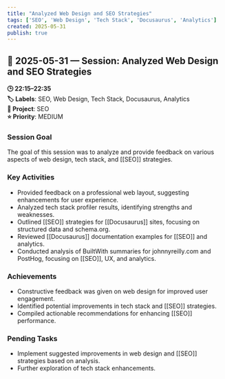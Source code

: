 ```yaml
---
title: "Analyzed Web Design and SEO Strategies"
tags: ['SEO', 'Web Design', 'Tech Stack', 'Docusaurus', 'Analytics']
created: 2025-05-31
publish: true
---
```


## 📅 2025-05-31 — Session: Analyzed Web Design and SEO Strategies

**🕒 22:15–22:35**  
**🏷️ Labels**: SEO, Web Design, Tech Stack, Docusaurus, Analytics  
**📂 Project**: SEO  
**⭐ Priority**: MEDIUM  


### Session Goal
The goal of this session was to analyze and provide feedback on various aspects of web design, tech stack, and [[SEO]] strategies.

### Key Activities
- Provided feedback on a professional web layout, suggesting enhancements for user experience.
- Analyzed tech stack profiler results, identifying strengths and weaknesses.
- Outlined [[SEO]] strategies for [[Docusaurus]] sites, focusing on structured data and schema.org.
- Reviewed [[Docusaurus]] documentation examples for [[SEO]] and analytics.
- Conducted analysis of BuiltWith summaries for johnnyreilly.com and PostHog, focusing on [[SEO]], UX, and analytics.

### Achievements
- Constructive feedback was given on web design for improved user engagement.
- Identified potential improvements in tech stack and [[SEO]] strategies.
- Compiled actionable recommendations for enhancing [[SEO]] performance.

### Pending Tasks
- Implement suggested improvements in web design and [[SEO]] strategies based on analysis.
- Further exploration of tech stack enhancements.
